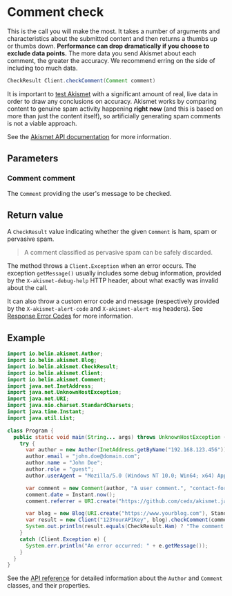 # Comment check
This is the call you will make the most. It takes a number of arguments and characteristics about the submitted content
and then returns a thumbs up or thumbs down. **Performance can drop dramatically if you choose to exclude data points.**
The more data you send Akismet about each comment, the greater the accuracy. We recommend erring on the side of including too much data.

```java
CheckResult Client.checkComment(Comment comment)
```

It is important to [test Akismet](testing.md) with a significant amount of real, live data in order to draw any conclusions on accuracy.
Akismet works by comparing content to genuine spam activity happening **right now** (and this is based on more than just the content itself),
so artificially generating spam comments is not a viable approach.

See the [Akismet API documentation](https://akismet.com/developers/comment-check) for more information.

## Parameters

### Comment **comment**
The `Comment` providing the user's message to be checked.

## Return value
A `CheckResult` value indicating whether the given `Comment` is ham, spam or pervasive spam.

> A comment classified as pervasive spam can be safely discarded.

The method throws a `Client.Exception` when an error occurs.
The exception `getMessage()` usually includes some debug information, provided by the `X-akismet-debug-help` HTTP header, about what exactly was invalid about the call.

It can also throw a custom error code and message (respectively provided by the `X-akismet-alert-code` and `X-akismet-alert-msg` headers).
See [Response Error Codes](https://akismet.com/developers/errors) for more information.

## Example

```java
import io.belin.akismet.Author;
import io.belin.akismet.Blog;
import io.belin.akismet.CheckResult;
import io.belin.akismet.Client;
import io.belin.akismet.Comment;
import java.net.InetAddress;
import java.net.UnknownHostException;
import java.net.URI;
import java.nio.charset.StandardCharsets;
import java.time.Instant;
import java.util.List;

class Program {
  public static void main(String... args) throws UnknownHostException {
    try {
      var author = new Author(InetAddress.getByName("192.168.123.456"));
      author.email = "john.doe@domain.com";
      author.name = "John Doe";
      author.role = "guest";
      author.userAgent = "Mozilla/5.0 (Windows NT 10.0; Win64; x64) AppleWebKit/537.36 (KHTML, like Gecko) Chrome/121.0.0.0 Safari/537.36";

      var comment = new Comment(author, "A user comment.", "contact-form");
      comment.date = Instant.now();
      comment.referrer = URI.create("https://github.com/cedx/akismet.java");

      var blog = new Blog(URI.create("https://www.yourblog.com"), StandardCharsets.UTF_8, List.of("fr"));
      var result = new Client("123YourAPIKey", blog).checkComment(comment);
      System.out.println(result.equals(CheckResult.Ham) ? "The comment is ham." : "The comment is spam.");
    }
    catch (Client.Exception e) {
      System.err.println("An error occurred: " + e.getMessage());
    }
  }
}
```

See the [API reference](api/) for detailed information about the `Author` and `Comment` classes, and their properties.
